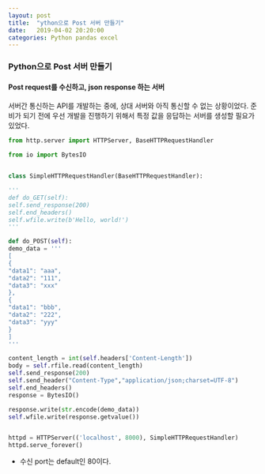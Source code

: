 ```yaml
---
layout: post
title:  "ython으로 Post 서버 만들기"
date:   2019-04-02 20:20:00
categories: Python pandas excel
---
```


 
  
   
### Python으로 Post 서버 만들기
#### Post request를 수신하고, json response 하는 서버

서버간 통신하는 API를 개발하는 중에, 상대 서버와 아직 통신할 수 없는 상황이었다.
준비가 되기 전에 우선 개발을 진행하기 위해서 특정 값을 응답하는 서버를 생성할 필요가 있었다.



``` python
from http.server import HTTPServer, BaseHTTPRequestHandler

from io import BytesIO


class SimpleHTTPRequestHandler(BaseHTTPRequestHandler):

'''
def do_GET(self):
self.send_response(200)
self.end_headers()
self.wfile.write(b'Hello, world!')
'''

def do_POST(self):
demo_data = '''
[
{
"data1": "aaa",
"data2": "111",
"data3": "xxx"
},
{
"data1": "bbb",
"data2": "222",
"data3": "yyy"
}
]
'''

content_length = int(self.headers['Content-Length'])
body = self.rfile.read(content_length)
self.send_response(200)
self.send_header("Content-Type","application/json;charset=UTF-8")
self.end_headers()
response = BytesIO()

response.write(str.encode(demo_data))
self.wfile.write(response.getvalue())


httpd = HTTPServer(('localhost', 8000), SimpleHTTPRequestHandler)
httpd.serve_forever()


```


* 수신 port는 default인 80이다.
